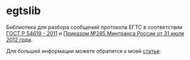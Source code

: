 # egtslib

Библиотека для разбора сообщений протокола ЕГТС в соответствии [ГОСТ Р 54619 - 2011](../../docs/gost54619-2011.pdf) и 
[Приказом №285 Минтранса России от 31 июля 2012 года](../../docs/mitransNo285.pdf).

Для большей информации можете обратится к моей [статье](https://www.swe-notes.ru/post/protocol-egts/).

